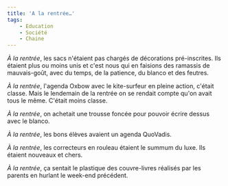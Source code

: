 ```yaml
---
title: 'A la rentrée…'
tags:
    - Education
    - Société
    - Chaine
---
```


_À la rentrée_, les sacs n'étaient pas chargés de décorations pré-inscrites. Ils étaient plus ou moins unis et c'est nous qui en faisions des ramassis de mauvais-goût, avec du temps, de la patience, du blanco et des feutres.

_À la rentrée_, l'agenda Oxbow avec le kite-surfeur en pleine action, c'était classe. Mais le lendemain de la rentrée on se rendait compte qu'on avait tous le même. C'était moins classe.

_À la rentrée_, on achetait une trousse foncée pour pouvoir écrire dessus avec le blanco.

_À la rentrée_, les bons élèves avaient un agenda QuoVadis.

_À la rentrée_, les correcteurs en rouleau étaient le summum du luxe. Ils étaient nouveaux et chers.

_À la rentrée_, ça sentait le plastique des couvre-livres réalisés par les parents en hurlant le week-end précédent.
